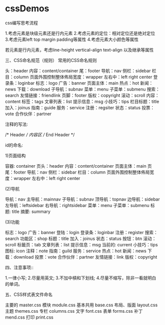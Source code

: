 # cssDemos
css编写思考流程

1.考虑元素是块级元素还是行内元素
2.考虑元素的定位：相对定位还是绝对定位
3.考虑元素left top margin padding等属性
4.考虑元素大小颜色等属性

若元素是行内元素，考虑line-height vertical-align text-align 以及继承等属性

三、CSS命名规范（规则）
常用的CSS命名规则

头：header 
内容：content/container 
尾：footer 
导航：nav 
侧栏：sidebar 
栏目：column 
页面外围控制整体佈局宽度：wrapper 
左右中：left right center 
登录条：loginbar 
标志：logo 
广告：banner 
页面主体：main 
热点：hot 
新闻：news 
下载：download 
子导航：subnav 
菜单：menu 
子菜单：submenu 
搜索：search 
友情链接：friendlink 
页脚：footer 
版权：copyright 
滚动：scroll 
内容：content 
标签：tags 
文章列表：list 
提示信息：msg 
小技巧：tips 
栏目标题：title 
加入：joinus 
指南：guide 
服务：service 
注册：regsiter 
状态：status 
投票：vote 
合作伙伴：partner

注释的写法:

/* Header */ 
内容区 
/* End Header */

id的命名:

1)页面结构

容器: container 
页头：header 
内容：content/container 
页面主体：main 
页尾：footer 
导航：nav 
侧栏：sidebar 
栏目：column 
页面外围控制整体佈局宽度：wrapper 
左右中：left right center

(2)导航

导航：nav 
主导航：mainnav 
子导航：subnav 
顶导航：topnav 
边导航：sidebar 
左导航：leftsidebar 
右导航：rightsidebar 
菜单：menu 
子菜单：submenu 
标题: title 
摘要: summary

(3)功能

标志：logo 
广告：banner 
登陆：login 
登录条：loginbar 
注册：register 
搜索：search 
功能区：shop 
标题：title 
加入：joinus 
状态：status 
按钮：btn 
滚动：scroll 
标籤页：tab 
文章列表：list 
提示信息：msg 
当前的: current 
小技巧：tips 
图标: icon 
注释：note 
指南：guild 
服务：service 
热点：hot 
新闻：news 
下载：download 
投票：vote 
合作伙伴：partner 
友情链接：link 
版权：copyright

四、注意事项::

1.一律小写; 
2.尽量用英文; 
3.不加中槓和下划线; 
4.尽量不缩写，除非一看就明白的单词。

五、CSS样式表文件命名

主要的 master.css 
模块 module.css 
基本共用 base.css 
布局、版面 layout.css 
主题 themes.css 
专栏 columns.css 
文字 font.css 
表单 forms.css 
补丁 mend.css 
打印 print.css 
